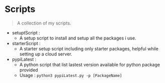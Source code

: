  # Scripts
 
 > A collection of my scripts.
 
 * setuptScript :
    * A setup script to install and setup all the packages i use. 
 * starterScript :
    * A starter setup script including only starter packages, helpful while setting up a cloud server.
 * pypiLatest :
    * A python script that list lastest version available for python package provided
    * Usage : `python3 pypiLatest.py -p [PackageName]`
